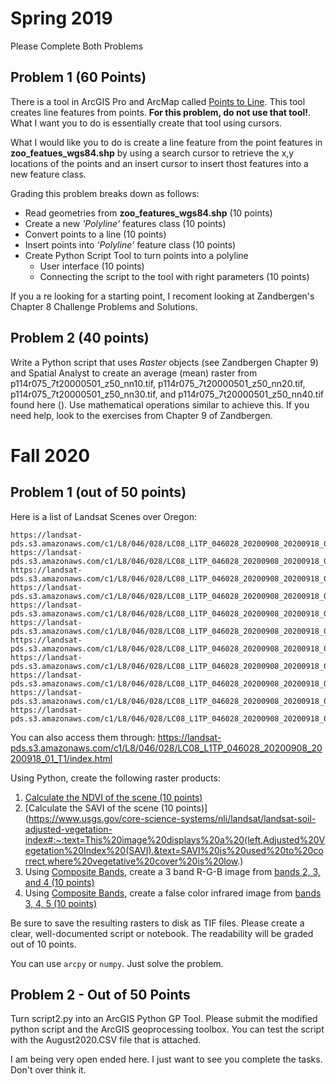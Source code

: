 # Spring 2019
 Please Complete Both Problems

## Problem 1 (**60 Points**)
There is a tool in ArcGIS Pro and ArcMap called [Points to Line](https://pro.arcgis.com/en/pro-app/tool-reference/data-management/points-to-line.htm). This tool creates line features from points. **For this problem, do not use that tool!**. What I want you to do is essentially create that tool using cursors.

What I would like you to do is create a line feature from the point features in **zoo_featues_wgs84.shp** by using a search cursor to retrieve the x,y locations of the points and an insert cursor to insert thost features into a new feature class.

Grading this problem breaks down as follows:
  - Read geometries from **zoo_features_wgs84.shp** (10 points)
  - Create a new *'Polyline'* features class (10 points)
  - Convert points to a line (10 points)
  - Insert points into *'Polyline'* feature class (10 points)
  - Create Python Script Tool to turn points into a polyline
    - User interface (10 points)
    - Connecting the script to the tool with right parameters (10 points)

If you a re looking for a starting point, I recoment looking at Zandbergen's Chapter 8 Challenge Problems and Solutions. 

## Problem 2 (**40 points**)
Write a Python script that uses *Raster* objects (see Zandbergen Chapter 9) and Spatial Analyst to create an average (mean) raster from p114r075_7t20000501_z50_nn10.tif, p114r075_7t20000501_z50_nn20.tif, p114r075_7t20000501_z50_nn30.tif, and p114r075_7t20000501_z50_nn40.tif found here (). Use mathematical operations similar to achieve this. If you need help, look to the exercises from Chapter 9 of Zandbergen.

# Fall 2020
## Problem 1 (out of 50 points)
Here is a list of Landsat Scenes over Oregon:

    https://landsat-pds.s3.amazonaws.com/c1/L8/046/028/LC08_L1TP_046028_20200908_20200918_01_T1/LC08_L1TP_046028_20200908_20200918_01_T1_B1.TIF
    https://landsat-pds.s3.amazonaws.com/c1/L8/046/028/LC08_L1TP_046028_20200908_20200918_01_T1/LC08_L1TP_046028_20200908_20200918_01_T1_B2.TIF
    https://landsat-pds.s3.amazonaws.com/c1/L8/046/028/LC08_L1TP_046028_20200908_20200918_01_T1/LC08_L1TP_046028_20200908_20200918_01_T1_B3.TIF
    https://landsat-pds.s3.amazonaws.com/c1/L8/046/028/LC08_L1TP_046028_20200908_20200918_01_T1/LC08_L1TP_046028_20200908_20200918_01_T1_B4.TIF
    https://landsat-pds.s3.amazonaws.com/c1/L8/046/028/LC08_L1TP_046028_20200908_20200918_01_T1/LC08_L1TP_046028_20200908_20200918_01_T1_B5.TIF
    https://landsat-pds.s3.amazonaws.com/c1/L8/046/028/LC08_L1TP_046028_20200908_20200918_01_T1/LC08_L1TP_046028_20200908_20200918_01_T1_B6.TIF
    https://landsat-pds.s3.amazonaws.com/c1/L8/046/028/LC08_L1TP_046028_20200908_20200918_01_T1/LC08_L1TP_046028_20200908_20200918_01_T1_B7.TIF
    https://landsat-pds.s3.amazonaws.com/c1/L8/046/028/LC08_L1TP_046028_20200908_20200918_01_T1/LC08_L1TP_046028_20200908_20200918_01_T1_B8.TIF
    https://landsat-pds.s3.amazonaws.com/c1/L8/046/028/LC08_L1TP_046028_20200908_20200918_01_T1/LC08_L1TP_046028_20200908_20200918_01_T1_B9.TIF
    https://landsat-pds.s3.amazonaws.com/c1/L8/046/028/LC08_L1TP_046028_20200908_20200918_01_T1/LC08_L1TP_046028_20200908_20200918_01_T1_B10.TIF
    https://landsat-pds.s3.amazonaws.com/c1/L8/046/028/LC08_L1TP_046028_20200908_20200918_01_T1/LC08_L1TP_046028_20200908_20200918_01_T1_B11.TIF

You can also access them through: https://landsat-pds.s3.amazonaws.com/c1/L8/046/028/LC08_L1TP_046028_20200908_20200918_01_T1/index.html

Using Python, create the following raster products:

1. [Calculate the NDVI of the scene (10 points)](https://www.usgs.gov/core-science-systems/nli/landsat/landsat-normalized-difference-vegetation-index?qt-science_support_page_related_con=0#qt-science_support_page_related_con)
2. [Calculate the SAVI of the scene (10 points)](https://www.usgs.gov/core-science-systems/nli/landsat/landsat-soil-adjusted-vegetation-index#:~:text=This%20image%20displays%20a%20(left,Adjusted%20Vegetation%20Index%20(SAVI).&text=SAVI%20is%20used%20to%20correct,where%20vegetative%20cover%20is%20low.)
3. Using [Composite Bands](https://pro.arcgis.com/en/pro-app/latest/tool-reference/data-management/composite-bands.htm), create a 3 band R-G-B image from [bands 2, 3, and 4 (10 points)](https://gisgeography.com/landsat-8-bands-combinations/)
4. Using [Composite Bands](https://pro.arcgis.com/en/pro-app/latest/tool-reference/data-management/composite-bands.htm), create a false color infrared image from [bands 3, 4, 5 (10 points)](https://gisgeography.com/landsat-8-bands-combinations/)

Be sure to save the resulting rasters to disk as TIF files. Please create a clear, well-documented script or notebook. The readability will be graded out of 10 points.

You can use ```arcpy``` or ```numpy```. Just solve the problem.

## Problem 2 - Out of 50 Points

Turn script2.py into an ArcGIS Python GP Tool. Please submit the modified python script and the ArcGIS geoprocessing toolbox. You can test the script with the August2020.CSV file that is attached.

I am being very open ended here. I just want to see you complete the tasks. Don't over think it.
